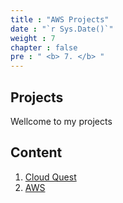```yaml
---
title : "AWS Projects"
date : "`r Sys.Date()`"
weight : 7
chapter : false
pre : " <b> 7. </b> "
---
```


## Projects

Wellcome to my projects

## Content

1. [Cloud Quest](7.1-cquest/)
2. [AWS](7.2-aws/)


